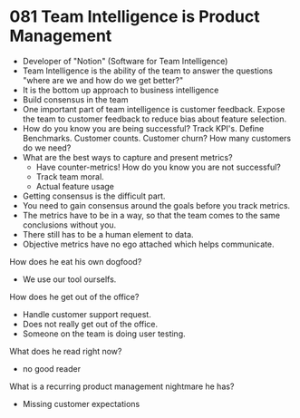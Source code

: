 # 081 Team Intelligence is Product Management

  - Developer of "Notion" (Software for Team Intelligence)
  - Team Intelligence is the ability of the team to answer the questions "where are we and how do we get better?"
  - It is the bottom up approach to business intelligence 
  - Build consensus in the team
  - One important part of team intelligence is customer feedback. Expose the team to customer feedback to reduce bias about feature selection.
  - How do you know you are being successful? Track KPI's. Define Benchmarks. Customer counts. Customer churn? How many customers do we need?
  - What are the best ways to capture and present metrics?
    - Have counter-metrics! How do you know you are not successful?
    - Track team moral. 
    - Actual feature usage
  - Getting consensus is the difficult part. 
  - You need to gain consensus around the goals before you track metrics.
  - The metrics have to be in a way, so that the team comes to the same conclusions without you.
  - There still has to be a human element to data. 
  - Objective metrics have no ego attached which helps communicate. 

How does he eat his own dogfood?
  - We use our tool ourselfs.

How does he get out of the office?
  - Handle customer support request. 
  - Does not really get out of the office.
  - Someone on the team is doing user testing.

What does he read right now?
  - no good reader

What is a recurring product management nightmare he has?
  - Missing customer expectations

